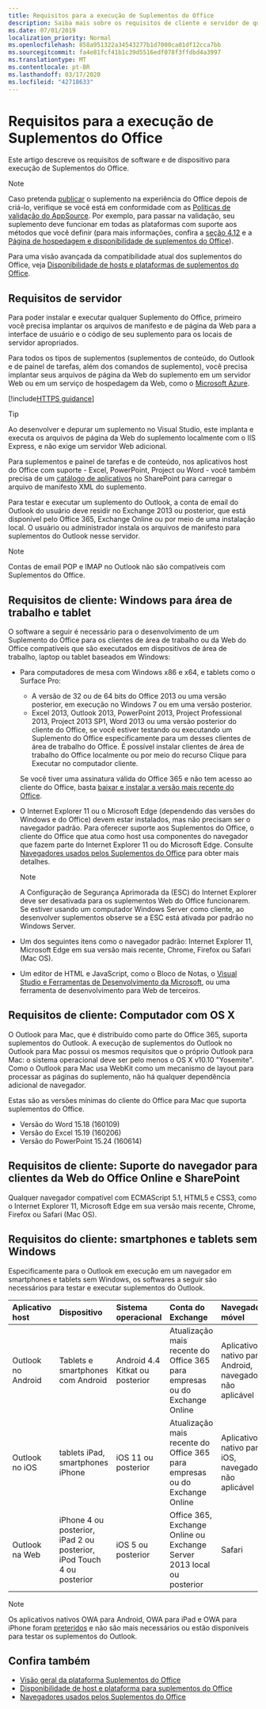 ```yaml
---
title: Requisitos para a execução de Suplementos do Office
description: Saiba mais sobre os requisitos de cliente e servidor de que um usuário final precisa para executar suplementos do Office.
ms.date: 07/01/2019
localization_priority: Normal
ms.openlocfilehash: 858a951322a34543277b1d7000ca01df12cca7bb
ms.sourcegitcommit: fa4e81fcf41b1c39d5516edf078f3ffdbd4a3997
ms.translationtype: MT
ms.contentlocale: pt-BR
ms.lasthandoff: 03/17/2020
ms.locfileid: "42718633"
---
```

# <a name="requirements-for-running-office-add-ins"></a>Requisitos para a execução de Suplementos do Office

Este artigo descreve os requisitos de software e de dispositivo para execução de Suplementos do Office.

> [!NOTE]
> Caso pretenda [publicar](../publish/publish.md) o suplemento na experiência do Office depois de criá-lo, verifique se você está em conformidade com as [Políticas de validação do AppSource](/office/dev/store/validation-policies). Por exemplo, para passar na validação, seu suplemento deve funcionar em todas as plataformas com suporte aos métodos que você definir (para mais informações, confira a [seção 4.12](/office/dev/store/validation-policies#4-apps-and-add-ins-behave-predictably) e a [Página de hospedagem e disponibilidade de suplementos do Office](../overview/office-add-in-availability.md)).

Para uma visão avançada da compatibilidade atual dos suplementos do Office, veja [Disponibilidade de hosts e plataformas de suplementos do Office](../overview/office-add-in-availability.md).

## <a name="server-requirements"></a>Requisitos de servidor

Para poder instalar e executar qualquer Suplemento do Office, primeiro você precisa implantar os arquivos de manifesto e de página da Web para a interface de usuário e o código de seu suplemento para os locais de servidor apropriados.

Para todos os tipos de suplementos (suplementos de conteúdo, do Outlook e de painel de tarefas, além dos comandos de suplemento), você precisa implantar seus arquivos de página da Web do suplemento em um servidor Web ou em um serviço de hospedagem da Web, como o [Microsoft Azure](../publish/host-an-office-add-in-on-microsoft-azure.md).

[!include[HTTPS guidance](../includes/https-guidance.md)]

> [!TIP]
> Ao desenvolver e depurar um suplemento no Visual Studio, este implanta e executa os arquivos de página da Web do suplemento localmente com o IIS Express, e não exige um servidor Web adicional.

Para suplementos e painel de tarefas e de conteúdo, nos aplicativos host do Office com suporte - Excel, PowerPoint, Project ou Word - você também precisa de um [catálogo de aplicativos](../publish/publish-task-pane-and-content-add-ins-to-an-add-in-catalog.md) no SharePoint para carregar o arquivo de manifesto XML do suplemento.

Para testar e executar um suplemento do Outlook, a conta de email do Outlook do usuário deve residir no Exchange 2013 ou posterior, que está disponível pelo Office 365, Exchange Online ou por meio de uma instalação local. O usuário ou administrador instala os arquivos de manifesto para suplementos do Outlook nesse servidor.

> [!NOTE]
> Contas de email POP e IMAP no Outlook não são compatíveis com Suplementos do Office.

## <a name="client-requirements-windows-desktop-and-tablet"></a>Requisitos de cliente: Windows para área de trabalho e tablet

O software a seguir é necessário para o desenvolvimento de um Suplemento do Office para os clientes de área de trabalho ou da Web do Office compatíveis que são executados em dispositivos de área de trabalho, laptop ou tablet baseados em Windows:


- Para computadores de mesa com Windows x86 e x64, e tablets como o Surface Pro:
    - A versão de 32 ou de 64 bits do Office 2013 ou uma versão posterior, em execução no Windows 7 ou em uma versão posterior.
    - Excel 2013, Outlook 2013, PowerPoint 2013, Project Professional 2013, Project 2013 SP1, Word 2013 ou uma versão posterior do cliente do Office, se você estiver testando ou executando um Suplemento do Office especificamente para um desses clientes de área de trabalho do Office. É possível instalar clientes de área de trabalho do Office localmente ou por meio do recurso Clique para Executar no computador cliente.

  Se você tiver uma assinatura válida do Office 365 e não tem acesso ao cliente do Office, basta [baixar e instalar a versão mais recente do Office](https://support.office.com/article/download-and-install-or-reinstall-office-365-or-office-2019-on-a-pc-or-mac-4414eaaf-0478-48be-9c42-23adc4716658).

- O Internet Explorer 11 ou o Microsoft Edge (dependendo das versões do Windows e do Office) devem estar instalados, mas não precisam ser o navegador padrão. Para oferecer suporte aos Suplementos do Office, o cliente do Office que atua como host usa componentes do navegador que fazem parte do Internet Explorer 11 ou do Microsoft Edge. Consulte [Navegadores usados pelos Suplementos do Office](browsers-used-by-office-web-add-ins.md) para obter mais detalhes.

  > [!NOTE]
  > A Configuração de Segurança Aprimorada da (ESC) do Internet Explorer deve ser desativada para os suplementos Web do Office funcionarem. Se estiver usando um computador Windows Server como cliente, ao desenvolver suplementos observe se a ESC está ativada por padrão no Windows Server.

- Um dos seguintes itens como o navegador padrão: Internet Explorer 11, Microsoft Edge em sua versão mais recente, Chrome, Firefox ou Safari (Mac OS).
- Um editor de HTML e JavaScript, como o Bloco de Notas, o [Visual Studio e Ferramentas de Desenvolvimento da Microsoft](https://www.visualstudio.com/features/office-tools-vs), ou uma ferramenta de desenvolvimento para Web de terceiros.

## <a name="client-requirements-os-x-desktop"></a>Requisitos de cliente: Computador com OS X

O Outlook para Mac, que é distribuído como parte do Office 365, suporta suplementos do Outlook. A execução de suplementos do Outlook no Outlook para Mac possui os mesmos requisitos que o próprio Outlook para Mac: o sistema operacional deve ser pelo menos o OS X v10.10 "Yosemite". Como o Outlook para Mac usa WebKit como um mecanismo de layout para processar as páginas do suplemento, não há qualquer dependência adicional de navegador.

Estas são as versões mínimas do cliente do Office para Mac que suporta suplementos do Office.

- Versão do Word 15.18 (160109)
- Versão do Excel 15.19 (160206)
- Versão do PowerPoint 15.24 (160614)

## <a name="client-requirements-browser-support-for-office-web-clients-and-sharepoint"></a>Requisitos de cliente: Suporte do navegador para clientes da Web do Office Online e SharePoint

Qualquer navegador compatível com ECMAScript 5.1, HTML5 e CSS3, como o Internet Explorer 11, Microsoft Edge em sua versão mais recente, Chrome, Firefox ou Safari (Mac OS).


## <a name="client-requirements-non-windows-smartphone-and-tablet"></a>Requisitos do cliente: smartphones e tablets sem Windows

Especificamente para o Outlook em execução em um navegador em smartphones e tablets sem Windows, os softwares a seguir são necessários para testar e executar suplementos do Outlook.


| Aplicativo host | Dispositivo | Sistema operacional | Conta do Exchange | Navegador móvel |
|:-----|:-----|:-----|:-----|:-----|
|Outlook no Android|Tablets e smartphones com Android|Android 4.4 Kitkat ou posterior|Atualização mais recente do Office 365 para empresas ou do Exchange Online|Aplicativo nativo para Android, navegador não aplicável|
|Outlook no iOS|tablets iPad, smartphones iPhone|iOS 11 ou posterior|Atualização mais recente do Office 365 para empresas ou do Exchange Online|Aplicativo nativo para iOS, navegador não aplicável|
|Outlook na Web|iPhone 4 ou posterior, iPad 2 ou posterior, iPod Touch 4 ou posterior|iOS 5 ou posterior|Office 365, Exchange Online ou Exchange Server 2013 local ou posterior|Safari|

> [!NOTE]
> Os aplicativos nativos OWA para Android, OWA para iPad e OWA para iPhone foram [preteridos](https://support.office.com/article/Microsoft-OWA-mobile-apps-are-being-retired-076ec122-4576-4900-bc26-937f84d25a4b) e não são mais necessários ou estão disponíveis para testar os suplementos do Outlook.


## <a name="see-also"></a>Confira também

- [Visão geral da plataforma Suplementos do Office](../overview/office-add-ins.md)
- [Disponibilidade de host e plataforma para suplementos do Office](../overview/office-add-in-availability.md)
- [Navegadores usados pelos Suplementos do Office](browsers-used-by-office-web-add-ins.md)

